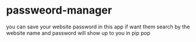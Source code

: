 # passweord-manager
you can save your website password in this app if want them search by the website name and password will show up to you in pip pop

